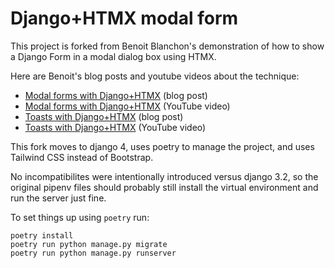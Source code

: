 # Django+HTMX modal form

This project is forked from Benoit Blanchon's demonstration of how to show a Django Form in a modal dialog box using HTMX.

Here are Benoit's blog posts and youtube videos about the technique:

* [Modal forms with Django+HTMX](https://blog.benoitblanchon.fr/django-htmx-modal-form/) (blog post)
* [Modal forms with Django+HTMX](https://youtu.be/3dyQigrEj8A) (YouTube video)
* [Toasts with Django+HTMX](https://blog.benoitblanchon.fr/django-htmx-toasts/) (blog post)
* [Toasts with Django+HTMX](https://youtu.be/pAtrj8A-Kl4) (YouTube video)

This fork moves to django 4, uses poetry to manage the project, and uses Tailwind CSS instead of Bootstrap.

No incompatibilites were intentionally introduced versus django 3.2, so the original pipenv files should probably still install the virtual environment and run the server just fine.

To set things up using `poetry` run:

```
poetry install
poetry run python manage.py migrate
poetry run python manage.py runserver
```
